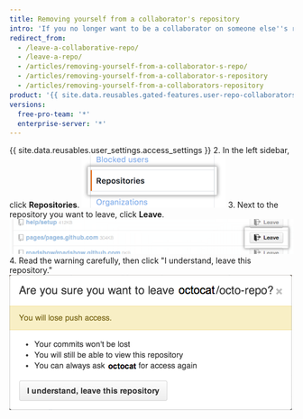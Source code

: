 ```yaml
---
title: Removing yourself from a collaborator's repository
intro: 'If you no longer want to be a collaborator on someone else''s repository, you can remove yourself.'
redirect_from:
  - /leave-a-collaborative-repo/
  - /leave-a-repo/
  - /articles/removing-yourself-from-a-collaborator-s-repo/
  - /articles/removing-yourself-from-a-collaborator-s-repository
  - /articles/removing-yourself-from-a-collaborators-repository
product: '{{ site.data.reusables.gated-features.user-repo-collaborators }}'
versions:
  free-pro-team: '*'
  enterprise-server: '*'
---
```


{{ site.data.reusables.user_settings.access_settings }}
2. In the left sidebar, click **Repositories**. ![Repositories tab](/assets/images/help/settings/settings-sidebar-repositories.png)
3. Next to the repository you want to leave, click **Leave**. ![Leave button](/assets/images/help/repository/repo-leave.png)
4. Read the warning carefully, then click "I understand, leave this repository." ![Dialog box warning you to leave](/assets/images/help/repository/repo-leave-confirmation.png)

